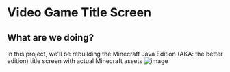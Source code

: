 # Video Game Title Screen

## What are we doing?

In this project, we'll be rebuilding the Minecraft Java Edition (AKA: the better edition) title screen with actual Minecraft assets 
![image](https://github.com/user-attachments/assets/2f5bd731-9271-41e0-acdb-b31dec0a8652)

